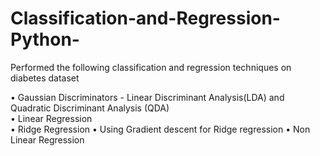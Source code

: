 # Classification-and-Regression-Python-

Performed the following classification and regression techniques on diabetes dataset 

• Gaussian Discriminators - Linear Discriminant Analysis(LDA) and Quadratic Discriminant Analysis (QDA)  
• Linear Regression  
• Ridge Regression 
• Using Gradient descent for Ridge regression 
• Non Linear Regression 
